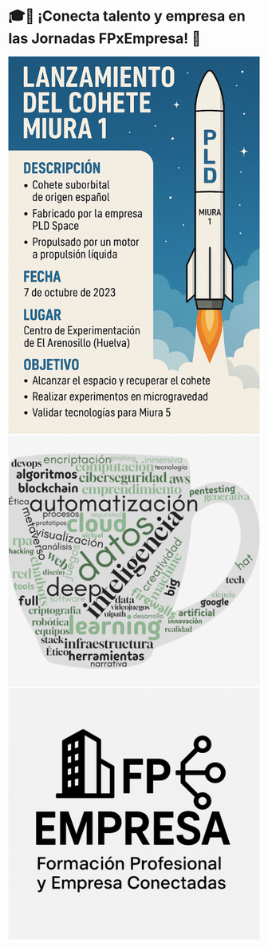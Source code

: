 # 🎓🤝 ¡Conecta talento y empresa en las Jornadas FPxEmpresa! 🚀
![imagen de la infografía](Inforgraf%C3%ADa.png)
![imagen de la nube de conceptos](wordcloud.jpg)
![imagen del logotipo](Logotipo.png)
